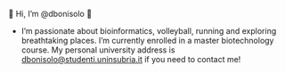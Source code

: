👋 Hi, I’m @dbonisolo 👋
- I’m passionate about bioinformatics, volleyball, running and exploring breathtaking places.
I’m currently enrolled in a master biotechnology course.
My personal university address is dbonisolo@studenti.uninsubria.it if you need to contact me!


<!---
dbonisolo/dbonisolo is a ✨ special ✨ repository because its `README.md` (this file) appears on your GitHub profile.
You can click the Preview link to take a look at your changes.
--->
